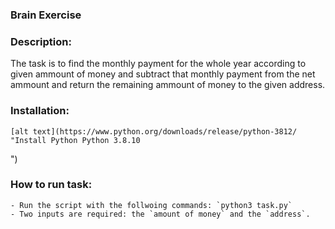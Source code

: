### Brain Exercise

### Description:

The task is to find the monthly payment for the whole year according to given ammount of money and subtract that monthly payment from the net ammount and return the remaining ammount of money to the given address.

### Installation:
    [alt text](https://www.python.org/downloads/release/python-3812/ "Install Python Python 3.8.10
")
### How to run task:
    - Run the script with the follwoing commands: `python3 task.py`
    - Two inputs are required: the `amount of money` and the `address`.
